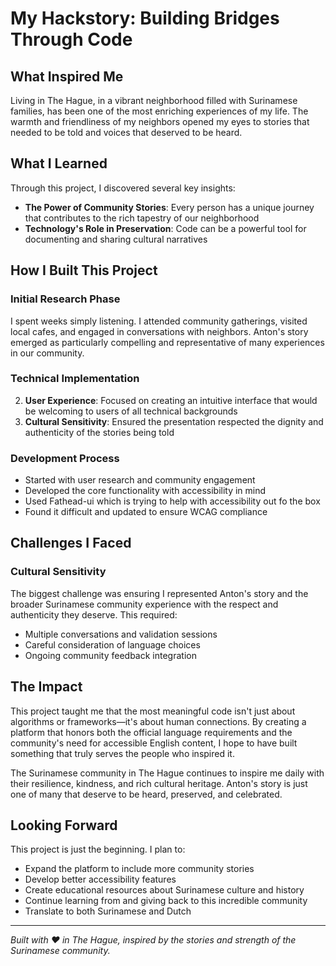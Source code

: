 # My Hackstory: Building Bridges Through Code

## What Inspired Me

Living in The Hague, in a vibrant neighborhood filled with Surinamese families, has been one of the most enriching experiences of my life. The warmth and friendliness of my neighbors opened my eyes to stories that needed to be told and voices that deserved to be heard.

## What I Learned

Through this project, I discovered several key insights:

- **The Power of Community Stories**: Every person has a unique journey that contributes to the rich tapestry of our neighborhood
- **Technology's Role in Preservation**: Code can be a powerful tool for documenting and sharing cultural narratives

## How I Built This Project

### Initial Research Phase
I spent weeks simply listening. I attended community gatherings, visited local cafes, and engaged in conversations with neighbors. Anton's story emerged as particularly compelling and representative of many experiences in our community.

### Technical Implementation
2. **User Experience**: Focused on creating an intuitive interface that would be welcoming to users of all technical backgrounds
3. **Cultural Sensitivity**: Ensured the presentation respected the dignity and authenticity of the stories being told

### Development Process
- Started with user research and community engagement
- Developed the core functionality with accessibility in mind
- Used Fathead-ui which is trying to help with accessibility out fo the box 
- Found it difficult and updated to ensure WCAG compliance

## Challenges I Faced

### Cultural Sensitivity
The biggest challenge was ensuring I represented Anton's story and the broader Surinamese community experience with the respect and authenticity they deserve. This required:
- Multiple conversations and validation sessions
- Careful consideration of language choices
- Ongoing community feedback integration

## The Impact

This project taught me that the most meaningful code isn't just about algorithms or frameworks—it's about human connections. By creating a platform that honors both the official language requirements and the community's need for accessible English content, I hope to have built something that truly serves the people who inspired it.

The Surinamese community in The Hague continues to inspire me daily with their resilience, kindness, and rich cultural heritage. Anton's story is just one of many that deserve to be heard, preserved, and celebrated.

## Looking Forward

This project is just the beginning. I plan to:
- Expand the platform to include more community stories
- Develop better accessibility features
- Create educational resources about Surinamese culture and history
- Continue learning from and giving back to this incredible community
- Translate to both Surinamese and Dutch

---

*Built with ❤️ in The Hague, inspired by the stories and strength of the Surinamese community.*